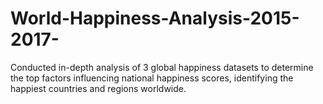 # World-Happiness-Analysis-2015-2017-
Conducted in-depth analysis of 3 global happiness datasets to determine the top factors influencing national happiness scores, identifying the happiest countries and regions worldwide.
